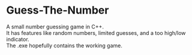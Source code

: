# Guess-The-Number
A small number guessing game in C++.\
It has features like random numbers, limited guesses, and a too high/low indicator. \
The .exe hopefully contains the working game.
